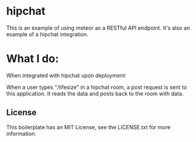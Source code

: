 # hipchat

This is an example of using meteor as a RESTful API endpoint. It's also an example of a hipchat integration.


<!-- toc -->



<!-- toc stop -->

# What I do:
When integrated with hipchat upon deployment:

When a user types "/lifesize" in a hipchat room, a post request is sent to this application. It reads the data and posts back to the room with data.


## License
This boilerplate has an MIT License, see the LICENSE.txt for more information.
